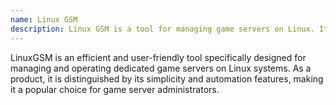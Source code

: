 ```yaml
---
name: Linux GSM
description: Linux GSM is a tool for managing game servers on Linux. It simplifies the deployment of a variety of servers.
---
```


LinuxGSM is an efficient and user-friendly tool specifically designed for managing and operating dedicated game servers on Linux systems. As a product, it is distinguished by its simplicity and automation features, making it a popular choice for game server administrators.

